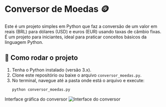 # Conversor de Moedas 🪙

Este é um projeto simples em Python que faz a conversão de um valor em reais (BRL) para dólares (USD) e euros (EUR) usando taxas de câmbio fixas. É um projeto para iniciantes, ideal para praticar conceitos básicos da linguagem Python.

## 🚀 Como rodar o projeto

1. Tenha o Python instalado (versão 3.x).
2. Clone este repositório ou baixe o arquivo `conversor_moedas.py`.
3. No terminal, navegue até a pasta onde está o arquivo e execute:
   ```bash
   python conversor_moedas.py
Interface gráfica do conversor
![Interface do conversor](https://raw.githubusercontent.com/Gyzelle17/conversor-moedas-python/main/interface%20conversor%20gr%C3%A1fico%20conversor.png)
